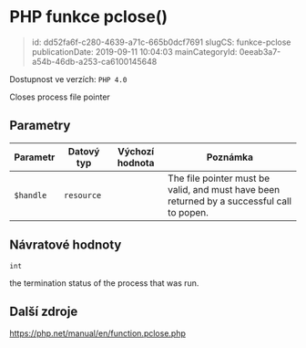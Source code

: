 PHP funkce pclose()
================================

> id: dd52fa6f-c280-4639-a71c-665b0dcf7691
> slugCS: funkce-pclose
> publicationDate: 2019-09-11 10:04:03
> mainCategoryId: 0eeab3a7-a54b-46db-a253-ca6100145648

Dostupnost ve verzích: `PHP 4.0`

Closes process file pointer


Parametry
--------------

| Parametr | Datový typ | Výchozí hodnota | Poznámka |
|-----|-----|-----|-----|
| `$handle` | `resource` |  | The file pointer must be valid, and must have been returned by a successful call to popen. |


Návratové hodnoty
----------------

`int`

the termination status of the process that was run.

Další zdroje
------------

https://php.net/manual/en/function.pclose.php
